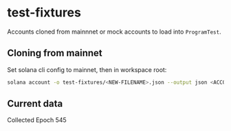 # test-fixtures

Accounts cloned from mainnnet or mock accounts to load into `ProgramTest`.

## Cloning from mainnet

Set solana cli config to mainnet, then in workspace root:

```sh
solana account -o test-fixtures/<NEW-FILENAME>.json --output json <ACCOUNT-PUBKEY>
```

## Current data

Collected Epoch 545
